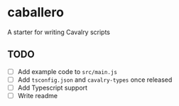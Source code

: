 # caballero

A starter for writing Cavalry scripts

## TODO

- [ ] Add example code to `src/main.js`
- [ ] Add `tsconfig.json` and `cavalry-types` once released
- [ ] Add Typescript support
- [ ] Write readme
